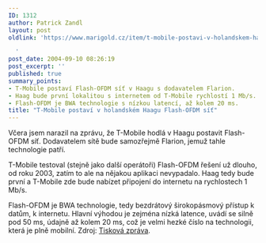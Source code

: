 ```yaml
---
ID: 1312
author: Patrick Zandl
layout: post
oldlink: 'https://www.marigold.cz/item/t-mobile-postavi-v-holandskem-haagu-flash-ofdm-sit

  '
post_date: 2004-09-10 08:26:19
post_excerpt: ''
published: true
summary_points:
- T-Mobile postaví Flash-OFDM síť v Haagu s dodavatelem Flarion.
- Haag bude první lokalitou s internetem od T-Mobile rychlostí 1 Mb/s.
- Flash-OFDM je BWA technologie s nízkou latencí, až kolem 20 ms.
title: "T-Mobile postaví v holandském Haagu Flash-OFDM síť"
---
```


<p>
Včera jsem narazil na zprávu, že T-Mobile hodlá v Haagu postavit Flash-OFDM síť. Dodavatelem sítě bude samozřejmě Flarion, jemuž tahle technologie patří. </p>

<p>
T-Mobile testoval (stejně jako další operátoři) Flash-OFDM řešení už dlouho, od roku 2003, zatím to ale na nějakou aplikaci nevypadalo. Haag tedy bude první a T-Mobile zde bude nabízet připojení do internetu na rychlostech 1 Mb/s. </p>

<p>
Flash-OFDM je BWA technologie, tedy bezdrátový širokopásmový přístup k datům, k internetu. Hlavní výhodou je zejména nízká latence, uvádí se silně pod 50 ms, údajně až kolem 20 ms, což je velmi hezké číslo na technologii, která je plně mobilní. Zdroj: <a href="http://home.businesswire.com/portal/site/google/index.jsp?ndmViewId=news_view&amp;newsId=20040908005114&amp;newsLang=en">Tisková zpráva</a>.
</p>